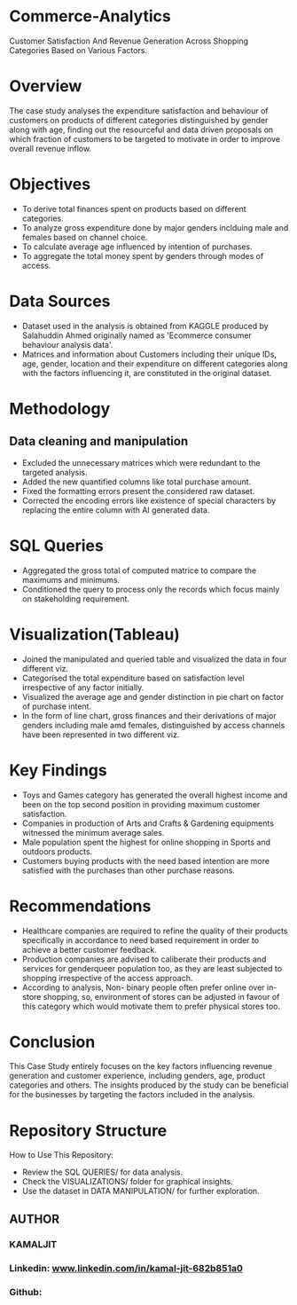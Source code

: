 # Commerce-Analytics
Customer Satisfaction And Revenue Generation Across Shopping Categories Based on Various Factors.
# Overview
The case study analyses the expenditure satisfaction and behaviour of customers on products of different categories distinguished by gender along with age, finding out the resourceful and data driven proposals on which fraction of customers to be targeted to motivate in order to improve overall revenue inflow.
# Objectives
* To derive total finances spent on products based on different categories.
* To analyze gross expenditure done by major genders inclduing male and females based on channel choice.
* To calculate average age influenced by intention of purchases.
* To aggregate the total money spent by genders through modes of access.
# Data Sources
* Dataset used in the analysis is obtained from KAGGLE produced by Salahuddin Ahmed originally named as 'Ecommerce consumer behaviour analysis data'.
* Matrices and information about Customers including their unique IDs, age, gender, location and their expenditure on different categories along with the factors influencing it, are constituted in the original dataset.
# Methodology
## Data cleaning and manipulation
* Excluded the unnecessary matrices which were redundant to the targeted analysis.
* Added the new quantified columns like total purchase amount.
* Fixed the formatting errors present the considered raw dataset.
* Corrected the encoding errors like existence of special characters by replacing the entire column with AI generated data.
# SQL Queries
* Aggregated the gross total of computed matrice to compare the maximums and minimums.
* Conditioned the query to process only the records which focus mainly on stakeholding requirement.
# Visualization(Tableau)
* Joined the manipulated and queried table and visualized the data in four different viz.
* Categorised the total expenditure based on satisfaction level irrespective of any factor initially.
* Visualized the average age and gender distinction in pie chart on factor of purchase intent.
* In the form of line chart, gross finances and their derivations of major genders including male amd females, distinguished by access channels have been represented in two different viz.
# Key Findings
* Toys and Games category has generated the overall highest income and been on the top second position in providing maximum customer satisfaction.
* Companies in production of Arts and Crafts & Gardening equipments witnessed the minimum average sales.
* Male population spent the highest for online shopping in Sports and outdoors products.
* Customers buying products with the need based intention are more satisfied with the purchases than other purchase reasons.
# Recommendations
* Healthcare companies are required to refine the quality of their products specifically in accordance to need based requirement in order to achieve a better customer feedback.
* Production companies are advised to caliberate their products and services for genderqueer population too, as they are least subjected to shopping irrespective of the access approach.
* According to analysis, Non- binary people often prefer online over in-store shopping, so, environment of stores can be adjusted in favour of this category which would motivate them to prefer physical stores too.
# Conclusion
This Case Study entirely focuses on the key factors influencing revenue generation and customer experience, including genders, age, product categories and others. The insights produced by the study can be beneficial for the businesses by targeting the factors included in the analysis.
# Repository Structure
How to Use This Repository:
* Review the SQL QUERIES/ for data analysis.
* Check the VISUALIZATIONS/ folder for graphical insights.
* Use the dataset in DATA MANIPULATION/ for further exploration.
## AUTHOR
### KAMALJIT
### Linkedin: www.linkedin.com/in/kamal-jit-682b851a0
### Github: 

